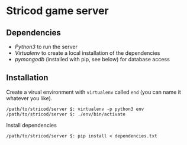 Stricod game server
===================

## Dependencies

* *Python3* to run the server
* *Virtualenv* to create a local installation of the dependencies
* *pymongodb* (installed with pip, see below) for database access

## Installation

Create a virual environment with `virtualenv` called `end`
(you can name it whatever you like).
```
/path/to/stricod/server $: virtualenv -p python3 env
/path/to/stricod/server $: ./env/bin/activate
```

Install dependencies
```
/path/to/stricod/server $: pip install < dependencies.txt 
```



